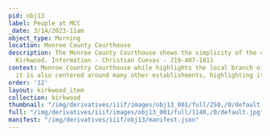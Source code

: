 ```yaml
---
pid: obj13
label: People at MCC
_date: 3/14/2023-11am
object_type: Morning
location: Monroe County Courthouse
description: The Monroe County Courthouse shows the simplicity of the community of
  Kirkwood. Information - Christian Cuevas - 219-407-1811
context: Monroe Country Courthouse while highlights the local branch of government
  it is also centered around many other establishments, highlighting its importance.
order: '12'
layout: kirkwood_item
collection: kirkwood
thumbnail: "/img/derivatives/iiif/images/obj13_001/full/250,/0/default.jpg"
full: "/img/derivatives/iiif/images/obj13_001/full/1140,/0/default.jpg"
manifest: "/img/derivatives/iiif/obj13/manifest.json"
---
```

